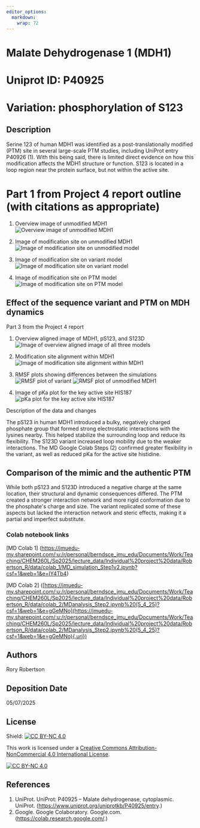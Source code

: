 ```yaml
---
editor_options: 
  markdown: 
    wrap: 72
---
```


# Malate Dehydrogenase 1 (MDH1)

# Uniprot ID: P40925

# Variation: phosphorylation of S123

## Description

Serine 123 of human MDH1 was identified as a post-translationally
modified (PTM) site in several large-scale PTM studies, including
UniProt entry P40926 (1). With this being said, there is limited direct
evidence on how this modification affects the MDH1 structure or
function. S123 is located in a loop region near the protein surface, but
not within the active site.

# Part 1 from Project 4 report outline (with citations as appropriate)

1.  Overview image of unmodified MDH1 ![Overview image of unmodified
    MDH1](images/unmodified.png)

2.  Image of modification site on unmodified MDH1 ![Image of
    modification site on unmodified
    model](images/modification_site_hmdh1.png)

3.  Image of modification site on variant model ![Image of modification
    site on variant model](images/variant.png)

4.  Image of modification site on PTM model ![Image of modification site
    on PTM model](images/PTM.png)

## Effect of the sequence variant and PTM on MDH dynamics

Part 3 from the Project 4 report

1.  Overview aligned image of MDH1, pS123, and S123D ![Image of overview
    aligned image of all three models](images/aligned.png)

2.  Modification site alignment within MDH1 ![Image of modification site
    alignment within MDH1](images/aligned_site.png)

3.  RMSF plots showing differences between the simulations ![RMSF plot
    of variant](images/rmsf_plot.png) ![RMSF plot of unmodified
    MDH1](images/rmsf_plot_unmod.png)

4.  Image of pKa plot for the key active site HIS187 ![pKa plot for the
    key active site HIS187](images/HIS187pKa.png)

Description of the data and changes

The pS123 in human MDH1 introduced a bulky, negatively charged phosphate
group that formed strong electrostatic interactions with the lysines
nearby. This helped stabilize the surrounding loop and reduce its
flexibility. The S123D variant increased loop mobility due to the weaker
interactions. The MD Google Colab Steps (2) confirmed greater
flexibility in the variant, as well as reduced pKa for the active site
histidine.

## Comparison of the mimic and the authentic PTM

While both pS123 and S123D introduced a negative charge at the same
location, their structural and dynamic consequences differed. The PTM
created a stronger interaction network and more rigid conformation due
to the phosphate's charge and size. The variant replicated some of these
aspects but lacked the interaction network and steric effects, making it
a partial and imperfect substitute.

### Colab notebook links

[MD Colab 1]
(<https://jmuedu-my.sharepoint.com/:u:/r/personal/berndsce_jmu_edu/Documents/Work/Teaching/CHEM260L/Sp2025/lecture_data/Individual%20project%20data/Robertson_R/data/colab_1/MD_simulation_Step1v2.ipynb?csf=1&web=1&e=IY4Tb4>)

[MD Colab 2]
([https://jmuedu-my.sharepoint.com/:u:/r/personal/berndsce_jmu_edu/Documents/Work/Teaching/CHEM260L/Sp2025/lecture_data/Individual%20project%20data/Robertson_R/data/colab_2/MDanalysis_Step2.ipynb%20(5_4_25)?csf=1&web=1&e=gGeMNo](https://jmuedu-my.sharepoint.com/:u:/r/personal/berndsce_jmu_edu/Documents/Work/Teaching/CHEM260L/Sp2025/lecture_data/Individual%20project%20data/Robertson_R/data/colab_2/MDanalysis_Step2.ipynb%20(5_4_25)?csf=1&web=1&e=gGeMNo){.uri})

## Authors

Rory Robertson

## Deposition Date

05/07/2025

## License

Shield: [![CC BY-NC
4.0](https://img.shields.io/badge/License-CC%20BY--NC%204.0-lightgrey.svg)](https://creativecommons.org/licenses/by-nc/4.0/)

This work is licensed under a [Creative Commons
Attribution-NonCommercial 4.0 International
License](https://creativecommons.org/licenses/by-nc/4.0/).

[![CC BY-NC
4.0](https://licensebuttons.net/l/by-nc/4.0/88x31.png)](https://creativecommons.org/licenses/by-nc/4.0/)

## References

1.  UniProt. UniProt: P40925 – Malate dehydrogenase, cytoplasmic.
    UniProt. (<https://www.uniprot.org/uniprotkb/P40925/entry>.)
2.  Google. Google Colaboratory. Google.com.
    (<https://colab.research.google.com/>.)
